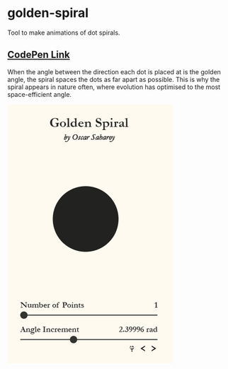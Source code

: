 # golden-spiral

Tool to make animations of dot spirals.

## [CodePen Link](https://codepen.io/oscarsaharoy/pen/NWdqxqW)

When the angle between the direction each dot is placed at is the golden angle, the spiral spaces the dots as far apart as possible. This is why the spiral appears in nature often, where evolution has optimised to the most space-efficient angle.

![animation](https://github.com/OscarSaharoy/golden-spiral/blob/main/spiral.gif)
